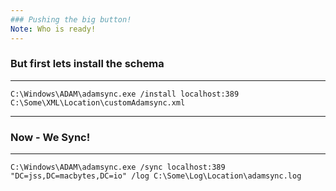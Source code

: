 ```yaml
---
### Pushing the big button!
Note: Who is ready!
---
```

### But first lets install the schema
----
```shell
C:\Windows\ADAM\adamsync.exe /install localhost:389 C:\Some\XML\Location\customAdamsync.xml
```

---
### Now - We Sync!
----
```shell
C:\Windows\ADAM\adamsync.exe /sync localhost:389 "DC=jss,DC=macbytes,DC=io" /log C:\Some\Log\Location\adamsync.log
```

